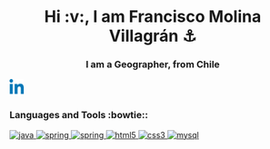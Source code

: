 <h1 align="center">Hi :v:, I am Francisco Molina Villagrán ⚓ </h1>
<h3 align="center">I am a Geographer, from Chile </h3>


<a href="https://www.linkedin.com/in/fmolinavgeo/" target="_blank">
  <img align="center" src="https://raw.githubusercontent.com/Dhamary08/Email-Sign/master/linkedin-in.png" alt="Francisco Molina Villagran" height="30" width="25"/>
</a>



<h3 align="left">Languages and Tools :bowtie::</h3>
<p align="left">
  <a href="#" target="_blank">
    <img src="https://www.vectorlogo.zone/logos/java/java-icon.svg" alt="java" width="50" height="40" margin-right="3px"/> </a><a href="https://spring.io/" target="_blank">
    <img src="https://www.vectorlogo.zone/logos/springio/springio-icon.svg" alt="spring" width="40" height="40" margin-right="3px"/></a><a href="https://spring.io/" target="_blank">
    <img src="https://www.vectorlogo.zone/util/preview.html?image=/logos/python/python-icon.svg" alt="spring" width="40" height="40" margin-right="3px"/></a><a href="https://www.python.org/" target="_blank">
    <img src="https://www.vectorlogo.zone/logos/w3_html5/w3_html5-icon.svg" alt="html5" width="40" height="40" margin-right="3px"/></a><a href="https://www.w3schools.com/html/" target="_blank">
    <img src="https://cdn1.iconfinder.com/data/icons/logotypes/32/badge-css-3-128.png" alt="css3" width="40" height="40" margin-right="3px"/></a><a href="https://www.w3schools.com/css/" target="_blank">
    <img src="https://www.vectorlogo.zone/logos/mysql/mysql-icon.svg" alt="mysql" width="55" height="40" margin-right="3px"/></a><a href="https://www.mysql.com/" target="_blank">
  </a>
</p>
